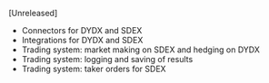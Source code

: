 [Unreleased]
- Connectors for DYDX and SDEX
- Integrations for DYDX and SDEX
- Trading system: market making on SDEX and hedging on DYDX
- Trading system: logging and saving of results
- Trading system: taker orders for SDEX
